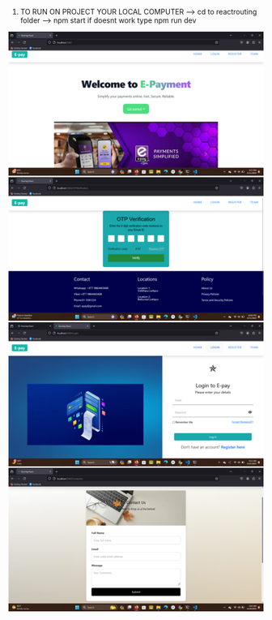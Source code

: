 1) TO RUN ON PROJECT  YOUR LOCAL COMPUTER
 --> cd to reactrouting folder
   --> npm start if doesnt work type npm run dev






![image alt](https://github.com/Shrijana1029/EPaymentOnlineBackend/blob/53da93c00971a8d151df1ccf43e6ae2afa4fcb84/Screenshot%20(73).png)
![image alt](https://github.com/Shrijana1029/EPaymentOnlineBackend/blob/174a6d24ce273c294b68d97b2ff0e13507625581/Screenshot%20(79).png)
![image alt](https://github.com/Shrijana1029/EPaymentOnlineBackend/blob/5c208b38195d91a695778d4766fa1992ff5210dc/Screenshot%20(84).png)
![image alt](https://github.com/Shrijana1029/EPaymentOnlineBackend/blob/9a4065dd3881d5f00772785b430accad8b5c5ca2/Screenshot%20(88).png)
